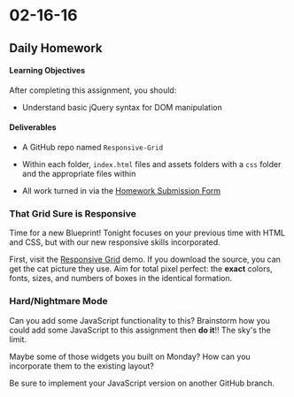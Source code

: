 # 02-16-16

## Daily Homework

#### Learning Objectives

After completing this assignment, you should:

* Understand basic jQuery syntax for DOM manipulation

#### Deliverables

* A GitHub repo named `Responsive-Grid`
* Within each folder, `index.html` files and assets folders with a `css` folder and the appropriate files within

* All work turned in via the [Homework Submission Form](https://docs.google.com/a/theironyard.com/forms/d/1kgFQrS4ZIh-h82ruErBGX9lTF3PIomq01kTvT2DZr2A/viewform)

### That Grid Sure is Responsive

Time for a new Blueprint! Tonight focuses on your previous time with HTML and CSS, but with our new responsive skills incorporated.

First, visit the [Responsive Grid](http://tympanus.net/codrops/2013/04/17/responsive-full-width-grid/) demo. If you download the source, you can get the cat picture they use. Aim for total pixel perfect: the **exact** colors, fonts, sizes, and numbers of boxes in the identical formation.

### Hard/Nightmare Mode
Can you add some JavaScript functionality to this? Brainstorm how you could add some JavaScript to this assignment then **do it**!! The sky's the limit.

Maybe some of those widgets you built on Monday? How can you incorporate them to the existing layout?

Be sure to implement your JavaScript version on another GitHub branch.
